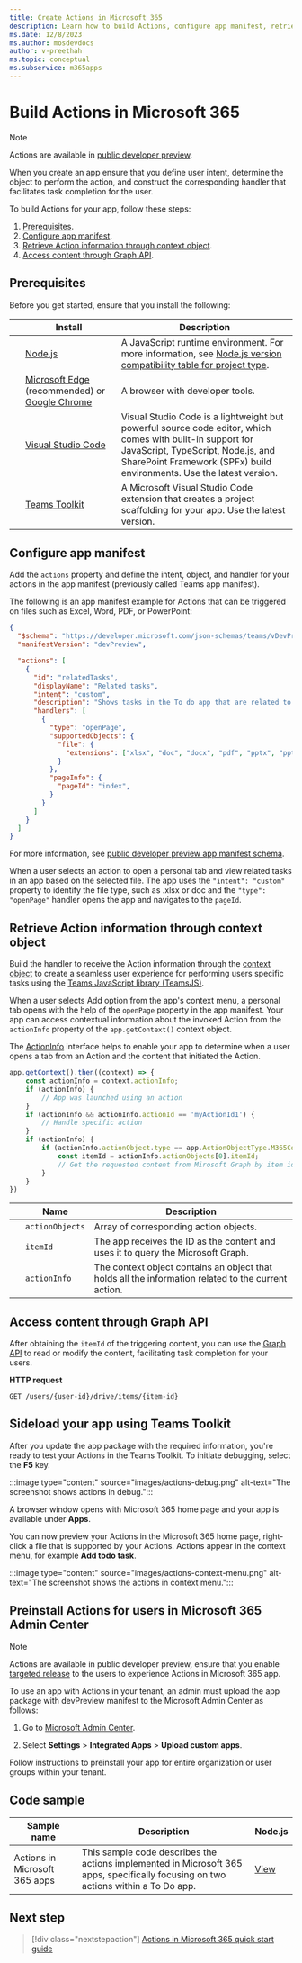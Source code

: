 ```yaml
---
title: Create Actions in Microsoft 365
description: Learn how to build Actions, configure app manifest, retrieve Actions information through context object, access content through Graph API, preinstall Actions.
ms.date: 12/8/2023
ms.author: mosdevdocs
author: v-preethah
ms.topic: conceptual
ms.subservice: m365apps
---
```


# Build Actions in Microsoft 365

> [!NOTE]
>
> Actions are available in [public developer preview](../resources/dev-preview/developer-preview-intro.md).

When you create an app ensure that you define user intent, determine the object to perform the action, and construct the corresponding handler that facilitates task completion for the user.

To build Actions for your app, follow these steps:

1. [Prerequisites](#prerequisites).
1. [Configure app manifest](#configure-app-manifest).
1. [Retrieve Action information through context object](#retrieve-action-information-through-context-object).
1. [Access content through Graph API](#access-content-through-graph-api).

## Prerequisites

Before you get started, ensure that you install the following:

| &nbsp; | Install | Description |
| --- | --- | --- |
| &nbsp; | [Node.js](https://nodejs.org/en/download/) | A JavaScript runtime environment. For more information, see [Node.js version compatibility table for project type](~/toolkit/build-environments.md#nodejs-version-compatibility-table-for-project-type).|
| &nbsp; | [Microsoft Edge](https://www.microsoft.com/edge/) (recommended) or [Google Chrome](https://www.google.com/chrome/) | A browser with developer tools. |
| &nbsp; | [Visual Studio Code](https://code.visualstudio.com/download) | Visual Studio Code is a lightweight but powerful source code editor, which comes with built-in support for JavaScript, TypeScript, Node.js, and SharePoint Framework (SPFx) build environments. Use the latest version. |
| &nbsp; | [Teams Toolkit](../toolkit/install-Teams-Toolkit.md) | A Microsoft Visual Studio Code extension that creates a project scaffolding for your app. Use the latest version. |

## Configure app manifest

Add the `actions` property and define the intent, object, and handler for your actions in the app manifest (previously called Teams app manifest).

The following is an app manifest example for Actions that can be triggered on files such as Excel, Word, PDF, or PowerPoint:

```json
{
  "$schema": "https://developer.microsoft.com/json-schemas/teams/vDevPreview/MicrosoftTeams.schema.json",
  "manifestVersion": "devPreview",

  "actions": [
    {
      "id": "relatedTasks",
      "displayName": "Related tasks",
      "intent": "custom",
      "description": "Shows tasks in the To do app that are related to this file.",
      "handlers": [
        {
          "type": "openPage",
          "supportedObjects": {
            "file": {
              "extensions": ["xlsx", "doc", "docx", "pdf", "pptx", "ppt"]
            }
          },
          "pageInfo": {
            "pageId": "index",
          }
        }
      ]
    }
  ]
}
```

For more information, see [public developer preview app manifest schema](../resources/schema/manifest-schema-dev-preview.md#actions).

When a user selects an action to open a personal tab and view related tasks in an app based on the selected file. The app uses the `"intent": "custom"` property to identify the file type, such as .xlsx or doc and the `"type": "openPage"` handler opens the app and navigates to the `pageId`.

## Retrieve Action information through context object

Build the handler to receive the Action information through the [context object](/javascript/api/%40microsoft/teams-js/app.context?view=msteams-client-js-latest&preserve-view=true) to create a seamless user experience for performing users specific tasks using the [Teams JavaScript library (TeamsJS)](/javascript/api/@microsoft/teams-js).

When a user selects Add option from the app's context menu, a personal tab opens with the help of the `openPage` property in the app manifest. Your app can access contextual information about the invoked Action from the `actionInfo` property of the `app.getContext()` context object.

The [ActionInfo](/javascript/api/@microsoft/teams-js/actioninfo) interface helps to enable your app to determine when a user opens a tab from an Action and the content that initiated the Action.

```javascript
app.getContext().then((context) => {
    const actionInfo = context.actionInfo;
    if (actionInfo) {
        // App was launched using an action    
    } 
    if (actionInfo && actionInfo.actionId == 'myActionId1') {
        // Handle specific action    
    } 
    if (actionInfo) {
        if (actionInfo.actionObject.type == app.ActionObjectType.M365Content) {
            const itemId = actionInfo.actionObjects[0].itemId;
            // Get the requested content from Mirosoft Graph by item id:
        } 
    }
})
```

| &nbsp; | Name | Description |
| --- | --- | --- |
| &nbsp; | `actionObjects` | Array of corresponding action objects. |
| &nbsp; | `itemId` | The app receives the ID as the content and uses it to query the Microsoft Graph. |
| &nbsp; | `actionInfo` | The context object contains an object that holds all the information related to the current action. |

## Access content through Graph API

After obtaining the `itemId` of the triggering content, you can use the [Graph API](/graph/api/driveitem-get?view=graph-rest-1.0&tabs=http&preserve-view=true) to read or modify the content, facilitating task completion for your users.

**HTTP request**

```http
GET /users/{user-id}/drive/items/{item-id}
```

## Sideload your app using Teams Toolkit

After you update the app package with the required information, you're ready to test your Actions in the Teams Toolkit. To initiate debugging, select the **F5** key.

   :::image type="content" source="images/actions-debug.png" alt-text="The screenshot shows actions in debug.":::

A browser window opens with Microsoft 365 home page and your app is available under **Apps**.

You can now preview your Actions in the Microsoft 365 home page, right-click a file that is supported by your Actions. Actions appear in the context menu, for example **Add todo task**.

:::image type="content" source="images/actions-context-menu.png" alt-text="The screenshot shows the actions in context menu.":::

## Preinstall Actions for users in Microsoft 365 Admin Center

> [!NOTE]
> Actions are available in public developer preview, ensure that you enable [targeted release](/microsoft-365/admin/manage/release-options-in-office-365?view=o365-worldwide&preserve-view=true) to the users to experience Actions in Microsoft 365 app.

To use an app with Actions in your tenant, an admin must upload the app package with devPreview manifest to the Microsoft Admin Center as follows:

1. Go to [Microsoft Admin Center](https://admin.microsoft.com/AdminPortal#/homepage).

1. Select **Settings** > **Integrated Apps** > **Upload custom apps**.

Follow instructions to preinstall your app for entire organization or user groups within your tenant.

## Code sample

| **Sample name** | **Description** |**Node.js** |
|-----------------|-----------------|----------------|
| Actions in Microsoft 365 apps | This sample code describes the actions implemented in Microsoft 365 apps, specifically focusing on two actions within a To Do app. | [View](https://github.com/OfficeDev/Microsoft-Teams-Samples/tree/main/samples/m365-actions-preview/nodejs)|

## Next step

> [!div class="nextstepaction"]
> [Actions in Microsoft 365 quick start guide](actions-in-m365-quick-start-guide.md)
